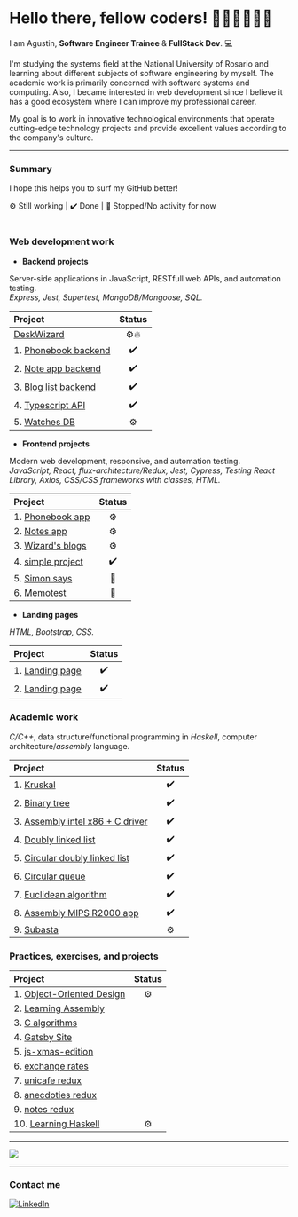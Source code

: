 <h1> Hello there, fellow coders! 👩🏼‍💻👨🏻‍💻</h1> <!-- <img src="src/one-ring.png"> -->

I am Agustin, **Software Engineer Trainee** & **FullStack Dev**. 💻

I'm studying the systems field at the National University of Rosario and learning about different subjects of software engineering by myself. The academic work is primarily concerned with software systems and computing. Also, I became interested in web development since I believe it has a good ecosystem where I can improve my professional career.

My goal is to work in innovative technological environments that operate cutting-edge technology projects and provide excellent values according to the company's culture.

---

### Summary
I hope this helps you to surf my GitHub better!

 ⚙️ Still working
| ✔️ Done
| 🛑 Stopped/No activity for now
<br>
<br>

### Web development work
- **Backend projects**

Server-side applications in JavaScript, RESTfull web APIs, and automation testing.
<br>
*Express, Jest, Supertest, MongoDB/Mongoose, SQL.*

| **Project**                                                                                    | **Status**|
| :------------                                                                                  |  :-----:  |
| [DeskWizard](https://github.com/agustinlozano/DeskWizard "DeskWizard")                      |   ⚙️🔥    |
| 1. [Phonebook backend](https://github.com/agustinlozano/phonebook-backend "Phonebook backend") |     ✔️    |
| 2. [Note app backend](https://github.com/agustinlozano/note-app-backend "Note app backend")    |     ✔️    |
| 3. [Blog list backend](https://github.com/agustinlozano/blog-list-backend "Blog list backend") |     ✔️    |
| 4. [Typescript API](https://github.com/agustinlozano/typescript-API "Typescript API")          |     ✔️    |
| 5. [Watches DB](https://github.com/agustinlozano/watches-db "Watches DB")                      |     ⚙️    |

- **Frontend projects**

Modern web development, responsive, and automation testing. 
<br>
*JavaScript, React, flux-architecture/Redux, Jest, Cypress, Testing React Library, Axios, CSS/CSS frameworks with classes, HTML.*

| **Project**                                                                             | **Status**|
| :------------                                                                           |  :-----:  |
| 1. [Phonebook app](https://github.com/agustinlozano/phonebook "Phonebook app")          |    ⚙️    |
| 2. [Notes app](https://github.com/agustinlozano/notes-app "Notes app")                  |    ⚙️    |
| 3. [Wizard's blogs](https://github.com/agustinlozano/wizards-blog "Wizard's blogs")     |    ⚙️    |
| 4. [simple project](https://github.com/agustinlozano/front-end-projec "simple project") |    ✔️    |
| 5. [Simon says](https://github.com/agustinlozano/simon-dice "Simon says")               |    🛑    |
| 6. [Memotest](https://github.com/agustinlozano/memotest "Memotest")                     |    🛑    |

- **Landing pages**

*HTML, Bootstrap, CSS.*

| **Project**                                                                        | **Status**|
| :------------                                                                      |  :-----:  |
| 1. [Landing page](https://github.com/agustinlozano/landing-page-1 "Landing page")  |     ✔️    |
| 2. [Landing page](https://github.com/agustinlozano/landing-page-2 "Landing page")  |     ✔️    |

### Academic work
*C/C++*, data structure/functional programming in *Haskell*, computer architecture/*assembly* language.

| **Project**                                                                                                  | **Status**|
| :------------                                                                                                |  :-----:  |
| 1. [Kruskal](https://github.com/agustinlozano/kruskal "Kruskal")                                             |    ✔️    |
| 2. [Binary tree](https://github.com/agustinlozano/binary-tree "Binary tree")                                 |    ✔️    |
| 3. [Assembly intel x86 + C driver](https://github.com/agustinlozano/driver "Assembly intel x86 + C driver")  |    ✔️    |
| 4. [Doubly linked list](https://github.com/agustinlozano/doubly-linked-list "Doubly linked list")            |    ✔️    |
| 5. [Circular doubly linked list](https://github.com/agustinlozano/circular-doubly-linked-list "Circular doubly linked list") |    ✔️    |
| 6. [Circular queue](https://github.com/agustinlozano/circular-queue "Circular queue")                         |    ✔️    |
| 7. [Euclidean algorithm](https://github.com/agustinlozano/euclidean-algorithm "Euclidean algorithm")          |    ✔️    |
| 8. [Assembly MIPS R2000 app](https://github.com/agustinlozano/assembly-app "Assembly MIPS R2000 app")         |    ✔️    |
| 9. [Subasta](https://github.com/agustinlozano/subasta "Subasta")                                              |    ⚙️    |

### Practices, exercises, and projects

| **Project**                                                                                              | **Status**|
| :------------                                                                                            |  :-----:  |
| 1. [Object-Oriented Design](https://github.com/agustinlozano/DOO "DOO")                                  |    ⚙️     |
| 2. [Learning Assembly](https://github.com/agustinlozano/assembly-practice "Assembly-practice")           |           |
| 3. [C algorithms](https://github.com/agustinlozano/C-algorithms "C algorithms")                          |           |
| 4. [Gatsby Site](https://github.com/agustinlozano/first-gatsby-site "Gatsby Site")                       |           |
| 5. [js-xmas-edition](https://github.com/agustinlozano/js-xmas-edition "js-xmas-edition")                 |           |
| 6. [exchange rates](https://github.com/agustinlozano/exchangerates "exchange rates")                     |           |
| 7. [unicafe redux](https://github.com/agustinlozano/unicafe-redux "unicafe redux")                       |           |
| 8. [anecdoties redux](https://github.com/agustinlozano/redux-anecdoties "anecdoties redux")              |           |
| 9. [notes redux](https://github.com/agustinlozano/redux-notes "notes redux")                             |           |
| 10. [Learning Haskell](https://github.com/agustinlozano/haskell "Haskell practices")                     |    ⚙️     |

---

<a href="https://github.com/agustinlozano">
  <img align="center" src="https://github-readme-stats.vercel.app/api/top-langs/?username=agustinlozano&layout=compact" />
</a>

---

### Contact me

<a href="https://www.linkedin.com/" target="_blank"><img src="https://img.shields.io/badge/LinkedIn-%230077B5.svg?&style=flat-square&logo=linkedin&logoColor=white" alt="LinkedIn"></a>
